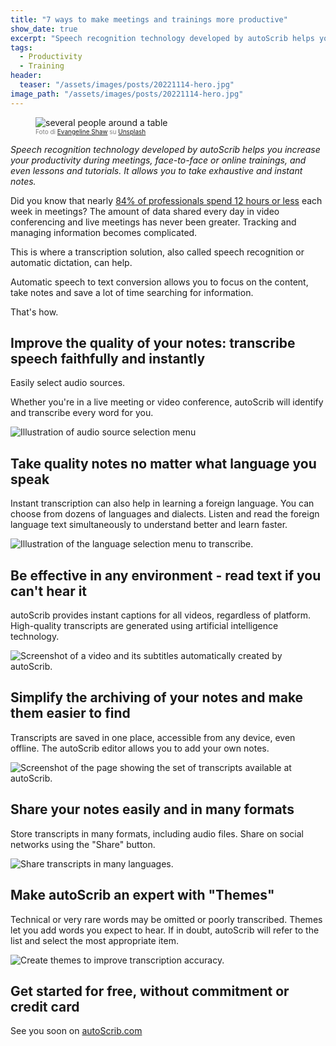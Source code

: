 ```yaml
---
title: "7 ways to make meetings and trainings more productive"
show_date: true
excerpt: "Speech recognition technology developed by autoScrib helps you increase your productivity during meetings, face-to-face or online trainings, and even lessons and tutorials. It allows you to take exhaustive and instant notes."
tags:
  - Productivity
  - Training
header:
  teaser: "/assets/images/posts/20221114-hero.jpg"
image_path: "/assets/images/posts/20221114-hero.jpg"
---
```


<figure>
<img src="{{ site.url }}{{ site.baseurl }}/assets/images/posts/20221114-hero.jpg" alt="several people around a table" class="full" loading="lazy">
<figcaption style="color:grey; font-size:10px;">Foto di <a href="https://unsplash.com/it/@evangelineshaw">Evangeline Shaw</a> su <a href="https://unsplash.com">Unsplash</a>
  </a>
  </figcaption>
</figure>

_Speech recognition technology developed by autoScrib helps you increase your productivity during meetings, face-to-face or online trainings, and even lessons and tutorials. It allows you to take exhaustive and instant notes._

Did you know that nearly [84% of professionals spend 12 hours or less](https://www.dialpad.com/blog/video-conferencing-report/#time-spent-in-meetings) each week in meetings? The amount of data shared every day in video conferencing and live meetings has never been greater. Tracking and managing information becomes complicated.

This is where a transcription solution, also called speech recognition or automatic dictation, can help.

Automatic speech to text conversion allows you to focus on the content, take notes and save a lot of time searching for information.

That's how.

## Improve the quality of your notes: transcribe speech faithfully and instantly

Easily select audio sources.

Whether you're in a live meeting or video conference, autoScrib will identify and transcribe every word for you.

<figures>
<img src="{{ site.url }}{{ site.baseurl }}/assets/images/posts/20221114-browser select.webp" alt="Illustration of audio source selection menu" class= "full" loading="lazy">
</figure>

## Take quality notes no matter what language you speak

Instant transcription can also help in learning a foreign language. You can choose from dozens of languages ​​and dialects. Listen and read the foreign language text simultaneously to understand better and learn faster.

<figures>
<img src="{{ site.url }}{{ site.baseurl }}/assets/images/posts/20221114-select-languages.gif" alt="Illustration of the language selection menu to transcribe." class="full" loading="lazy">
</figure>

## Be effective in any environment - read text if you can't hear it

autoScrib provides instant captions for all videos, regardless of platform. High-quality transcripts are generated using artificial intelligence technology.

<figures>
<img src="{{ site.url }}{{ site.baseurl }}/assets/images/posts/20221114-speaker.gif" alt="Screenshot of a video and its subtitles automatically created by autoScrib." class="full" loading="lazy">
</figure>

## Simplify the archiving of your notes and make them easier to find

Transcripts are saved in one place, accessible from any device, even offline. The autoScrib editor allows you to add your own notes.

<figures>
<img src="{{ site.url }}{{ site.baseurl }}/assets/images/posts/20221114-Content Screen Shot.webp" alt="Screenshot of the page showing the set of transcripts available at autoScrib." class="full" loading="lazy">
</figure>

## Share your notes easily and in many formats

Store transcripts in many formats, including audio files. Share on social networks using the "Share" button.

<figures>
<img src="{{ site.url }}{{ site.baseurl }}/assets/images/posts/20221114-share options.webp" alt="Share transcripts in many languages." class="full" loading="lazy">
</figure>

## Make autoScrib an expert with "Themes"

Technical or very rare words may be omitted or poorly transcribed. Themes let you add words you expect to hear. If in doubt, autoScrib will refer to the list and select the most appropriate item.

<figures>
<img src="{{ site.url }}{{ site.baseurl }}/assets/images/posts/20221114-new theme.webp" alt="Create themes to improve transcription accuracy." class="full" loading="lazy">
</figure>

## Get started for free, without commitment or credit card

See you soon on [autoScrib.com](https://autoscrib.com)
